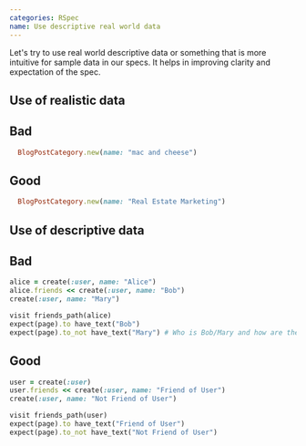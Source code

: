 ```yaml
---
categories: RSpec
name: Use descriptive real world data
---
```


Let's try to use real world descriptive data or something that is more intuitive for sample data in our specs.
It helps in improving clarity and expectation of the spec.

## Use of realistic data

## Bad

````ruby
  BlogPostCategory.new(name: "mac and cheese")
````

## Good

````ruby
  BlogPostCategory.new(name: "Real Estate Marketing")
````

## Use of descriptive data

## Bad

````ruby
alice = create(:user, name: "Alice")
alice.friends << create(:user, name: "Bob")
create(:user, name: "Mary")

visit friends_path(alice)
expect(page).to have_text("Bob")
expect(page).to_not have_text("Mary") # Who is Bob/Mary and how are they related again?
````

## Good

````ruby
user = create(:user)
user.friends << create(:user, name: "Friend of User")
create(:user, name: "Not Friend of User")

visit friends_path(user)
expect(page).to have_text("Friend of User")
expect(page).to_not have_text("Not Friend of User")
````
